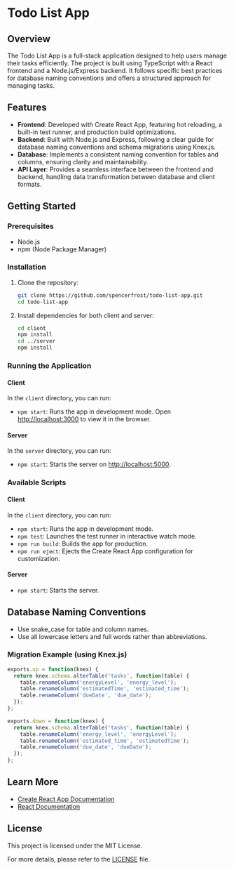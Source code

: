 # Todo List App

## Overview
The Todo List App is a full-stack application designed to help users manage their tasks efficiently. The project is built using TypeScript with a React frontend and a Node.js/Express backend. It follows specific best practices for database naming conventions and offers a structured approach for managing tasks.

## Features
- **Frontend**: Developed with Create React App, featuring hot reloading, a built-in test runner, and production build optimizations.
- **Backend**: Built with Node.js and Express, following a clear guide for database naming conventions and schema migrations using Knex.js.
- **Database**: Implements a consistent naming convention for tables and columns, ensuring clarity and maintainability.
- **API Layer**: Provides a seamless interface between the frontend and backend, handling data transformation between database and client formats.

## Getting Started

### Prerequisites
- Node.js
- npm (Node Package Manager)

### Installation
1. Clone the repository:
   ```bash
   git clone https://github.com/spencerfrost/todo-list-app.git
   cd todo-list-app
   ```

2. Install dependencies for both client and server:
   ```bash
   cd client
   npm install
   cd ../server
   npm install
   ```

### Running the Application

#### Client
In the `client` directory, you can run:
- `npm start`: Runs the app in development mode. Open [http://localhost:3000](http://localhost:3000) to view it in the browser.

#### Server
In the `server` directory, you can run:
- `npm start`: Starts the server on [http://localhost:5000](http://localhost:5000).

### Available Scripts

#### Client
In the `client` directory, you can run:
- `npm start`: Runs the app in development mode.
- `npm test`: Launches the test runner in interactive watch mode.
- `npm run build`: Builds the app for production.
- `npm run eject`: Ejects the Create React App configuration for customization.

#### Server
- `npm start`: Starts the server.

## Database Naming Conventions
- Use snake_case for table and column names.
- Use all lowercase letters and full words rather than abbreviations.

### Migration Example (using Knex.js)
```javascript
exports.up = function(knex) {
  return knex.schema.alterTable('tasks', function(table) {
    table.renameColumn('energyLevel', 'energy_level');
    table.renameColumn('estimatedTime', 'estimated_time');
    table.renameColumn('dueDate', 'due_date');
  });
};

exports.down = function(knex) {
  return knex.schema.alterTable('tasks', function(table) {
    table.renameColumn('energy_level', 'energyLevel');
    table.renameColumn('estimated_time', 'estimatedTime');
    table.renameColumn('due_date', 'dueDate');
  });
};
```

## Learn More
- [Create React App Documentation](https://facebook.github.io/create-react-app/docs/getting-started)
- [React Documentation](https://reactjs.org/)

## License
This project is licensed under the MIT License. 

For more details, please refer to the [LICENSE](LICENSE) file.